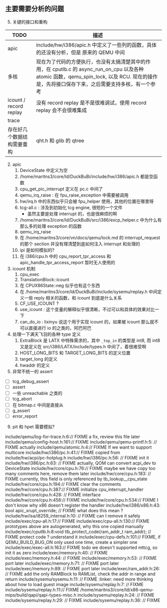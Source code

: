 ## 主要需要分析的问题
5. 关键的接口和重构

| TODO                       | 描述                                                                                                                                                                                           |
|----------------------------|------------------------------------------------------------------------------------------------------------------------------------------------------------------------------------------------|
| apic                       | include/hw/i386/apic.h 中定义了一些列的函数，具体的还没有分析，但是 原来的 QEMU 中间                                                                                                           |
| 多核                       | 现在为了代码的方便执行，也没有太搞清楚其中的作用，在 cputlb.c 的 async_run_on_cpu 以及各种 atomic 函数，qemu_spin_lock, 以及 RCU. 现在的操作是，先将接口保存下来，之后需要支持多核，有一个参考 |
| icount / record replay     | 没有 record replay 是不是很难调试，使用 record replay 会不会很难集成                                                                                                                           |
| trace                      |                                                                                                                                                                                                |
| 存在好几个数据结构需要重构 |qht.h 和 glib 的 qtree                                                                                                                                                                |

2. apic
    1. DeviceState 中定义为空
    2. /home/maritns3/core/ld/DuckBuBi/include/hw/i386/apic.h 都是空函数
    3. cpu_get_pic_interrupt 定义在 pc.c 中间了
    4. qemu_irq_raise : 在 fpu_raise_exception 中需要被调用
    5. hw/irq.h 中的东西似乎只会被 fpu_helper 使用，其他的位置在哪里呀
    6. tcg-all.c : 涉及到初始化 tcg engine, 很短的一个文件
        - 虽然主要是处理 interrupt 的，也是很麻烦的啊
    7. /home/maritns3/core/ld/DuckBuBi/src/i386/excp_helper.c 中为什么有那么多的处理 exception 的函数
    8. qemu_irq_raise
    9. 在 /home/maritns3/core/vn/docs/qemu/lock.md 的 interrupt_request 的那个 section 并没有理清楚到底如何注入 interrupt 和处理的
    10. ipi 是如何模拟的?
    11. 在 i386/cpu.h 中的 cpu_report_tpr_access 和 apic_handle_tpr_access_report 暂时无人使用的
4. icount 机制
    1. cpu_exec
    2. TranslationBlock::icount
    3. 在 CPUX86State::neg 似乎也有这个东西
    4. 在 /home/maritns3/core/ld/DuckBuBi/include/sysemu/replay.h 中间定义一些 reply 相关的函数，和 icount 到底是什么关系
    5. CF_USE_ICOUNT ?
    6. use_icount : 这个变量的解释似乎很清晰，不过可以和具体的效果对比一下
    7. can_do_io : lixinyu 说这个用于实现 icount 的，如果被 icount 那么就不可以直接进行 io 的之类的，阿巴阿巴
6. 处理一下满天飞羽的各种 type 定义
    1. ExtraBlock 是 LATX 中特殊需求的，其中 `_top_in` 的类型是 int8, 而 int8 又是定义在 src/i386/LATX/include/types.h 中间了，着很难受啊
    2. HOST_LONG_BITS 和 TARGET_LONG_BITS 的定义位置
    3. target_long 的定义
    4. hwaddr 的定义
8. 非常不统一的 assert
  - [ ] tcg_debug_assert
  - [ ] assert
  - [ ] 一些 unreachable 之类的
  - [ ] tcg_abort
  - [ ] 在 bitmap.c 中间是直接从
  - [ ] g_assert
  - [ ] error_report
9. pit 和 hpet 需要模拟?

include/qemu/log-for-trace.h:6:// FIXME a fix, review this file later
include/qemu/config-host.h:161:// FIXME
include/qemu/qemu-printf.h:5:  // FIXME actually
include/qemu/atomic.h:4:// FIXME If we want to support multicore
include/hw/i386/pc.h:41:// FIXME copied from include/hw/acpi/pc-hotplug.h
include/hw/i386/pc.h:56:  // FIXME init it
include/hw/i386/pc.h:63:  // FIXME actually, QOM can convert acpi_dev to DeviceState
include/hw/core/cpu.h:76:// FIXME maybe we have copy too many comments here, remove them later
include/hw/core/cpu.h:183:  // FIXME currently, this field is only referenced by tb_lookup__cpu_state
include/hw/core/cpu.h:194:// FIXME clear the comments
include/hw/core/cpu.h:387:// FIXME initialize cpu_interrupt_handler
include/hw/core/cpu.h:428:  // FIXME interface
include/hw/core/cpu.h:458:// FIXME
include/hw/core/cpu.h:534:// FIXME I don't know why x86 doesn't register the handler
include/hw/i386/x86.h:43:  bool apic_xrupt_override; // FIXME what does this mean ?
include/hw/isa/i8259_internal.h:10:  // FIXME can I remove it safely
include/exec/cpu-all.h:17:// FIXME
include/exec/cpu-all.h:130:// FIXME prototypes above are autogenerated, why this one copied  manually
include/exec/cputlb.h:8:void tlb_protect_code(ram_addr_t ram_addr); // FIXME protect code ? understand it
include/exec/cpu-defs.h:101:// FIXME, if QEMU_BUILD_BUG_ON only used one time, create a simpler one
include/exec/exec-all.h:163:// FIXME todo we doesn't supported mttcg, so init it as zero
include/exec/memory.h:40:  // FIXME
include/exec/memory.h:44:  // FIXME
include/exec/memory.h:53:  // FIXME port later
include/exec/memory.h:71:  // FIXME port later
include/exec/memory.h:89:  // FIXME port later
include/exec/ram_addr.h:26:  // FIXME add the only RAMBlock to RAMList, check the addr in range and return
include/sysemu/sysemu.h:11:  // FIXME :linker: need more thinking about how to load guest image
include/sysemu/replay.h:7:  // FIXME
include/sysemu/replay.h:11:// FIXME /home/maritns3/core/ld/x86-qemu-mips/build/qapi/qapi-types-misc.h
include/sysemu/replay.h:24:  // FIXME
include/sysemu/replay.h:29:  // FIXME
include/sysemu/replay.h:36:  // FIXME
